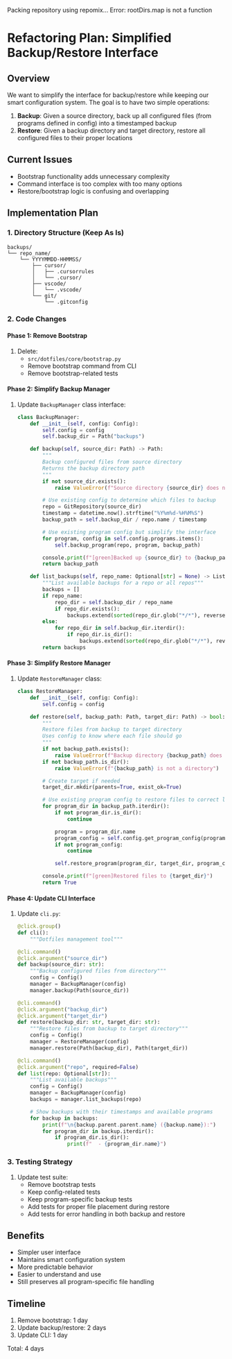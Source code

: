 Packing repository using repomix...
Error: rootDirs.map is not a function

# Refactoring Plan: Simplified Backup/Restore Interface

## Overview
We want to simplify the interface for backup/restore while keeping our smart configuration system. The goal is to have two simple operations:

1. **Backup**: Given a source directory, back up all configured files (from programs defined in config) into a timestamped backup
2. **Restore**: Given a backup directory and target directory, restore all configured files to their proper locations

## Current Issues
- Bootstrap functionality adds unnecessary complexity
- Command interface is too complex with too many options
- Restore/bootstrap logic is confusing and overlapping

## Implementation Plan

### 1. Directory Structure (Keep As Is)
```
backups/
└── repo_name/
    └── YYYYMMDD-HHMMSS/
        ├── cursor/
        │   ├── .cursorrules
        │   └── .cursor/
        ├── vscode/
        │   └── .vscode/
        └── git/
            └── .gitconfig
```

### 2. Code Changes

#### Phase 1: Remove Bootstrap
1. Delete:
   - `src/dotfiles/core/bootstrap.py`
   - Remove bootstrap command from CLI
   - Remove bootstrap-related tests

#### Phase 2: Simplify Backup Manager
1. Update `BackupManager` class interface:
   ```python
   class BackupManager:
       def __init__(self, config: Config):
           self.config = config
           self.backup_dir = Path("backups")

       def backup(self, source_dir: Path) -> Path:
           """
           Backup configured files from source directory
           Returns the backup directory path
           """
           if not source_dir.exists():
               raise ValueError(f"Source directory {source_dir} does not exist")

           # Use existing config to determine which files to backup
           repo = GitRepository(source_dir)
           timestamp = datetime.now().strftime("%Y%m%d-%H%M%S")
           backup_path = self.backup_dir / repo.name / timestamp

           # Use existing program config but simplify the interface
           for program, config in self.config.programs.items():
               self.backup_program(repo, program, backup_path)

           console.print(f"[green]Backed up {source_dir} to {backup_path}")
           return backup_path

       def list_backups(self, repo_name: Optional[str] = None) -> List[Path]:
           """List available backups for a repo or all repos"""
           backups = []
           if repo_name:
               repo_dir = self.backup_dir / repo_name
               if repo_dir.exists():
                   backups.extend(sorted(repo_dir.glob("*/*"), reverse=True))
           else:
               for repo_dir in self.backup_dir.iterdir():
                   if repo_dir.is_dir():
                       backups.extend(sorted(repo_dir.glob("*/*"), reverse=True))
           return backups
   ```

#### Phase 3: Simplify Restore Manager
1. Update `RestoreManager` class:
   ```python
   class RestoreManager:
       def __init__(self, config: Config):
           self.config = config

       def restore(self, backup_path: Path, target_dir: Path) -> bool:
           """
           Restore files from backup to target directory
           Uses config to know where each file should go
           """
           if not backup_path.exists():
               raise ValueError(f"Backup directory {backup_path} does not exist")
           if not backup_path.is_dir():
               raise ValueError(f"{backup_path} is not a directory")

           # Create target if needed
           target_dir.mkdir(parents=True, exist_ok=True)

           # Use existing program config to restore files to correct locations
           for program_dir in backup_path.iterdir():
               if not program_dir.is_dir():
                   continue

               program = program_dir.name
               program_config = self.config.get_program_config(program)
               if not program_config:
                   continue

               self.restore_program(program_dir, target_dir, program_config)

           console.print(f"[green]Restored files to {target_dir}")
           return True
   ```

#### Phase 4: Update CLI Interface
1. Update `cli.py`:
   ```python
   @click.group()
   def cli():
       """Dotfiles management tool"""

   @cli.command()
   @click.argument("source_dir")
   def backup(source_dir: str):
       """Backup configured files from directory"""
       config = Config()
       manager = BackupManager(config)
       manager.backup(Path(source_dir))

   @cli.command()
   @click.argument("backup_dir")
   @click.argument("target_dir")
   def restore(backup_dir: str, target_dir: str):
       """Restore files from backup to target directory"""
       config = Config()
       manager = RestoreManager(config)
       manager.restore(Path(backup_dir), Path(target_dir))

   @cli.command()
   @click.argument("repo", required=False)
   def list(repo: Optional[str]):
       """List available backups"""
       config = Config()
       manager = BackupManager(config)
       backups = manager.list_backups(repo)

       # Show backups with their timestamps and available programs
       for backup in backups:
           print(f"\n{backup.parent.parent.name} ({backup.name}):")
           for program_dir in backup.iterdir():
               if program_dir.is_dir():
                   print(f"  - {program_dir.name}")
   ```

### 3. Testing Strategy
1. Update test suite:
   - Remove bootstrap tests
   - Keep config-related tests
   - Keep program-specific backup tests
   - Add tests for proper file placement during restore
   - Add tests for error handling in both backup and restore

## Benefits
- Simpler user interface
- Maintains smart configuration system
- More predictable behavior
- Easier to understand and use
- Still preserves all program-specific file handling

## Timeline
1. Remove bootstrap: 1 day
2. Update backup/restore: 2 days
3. Update CLI: 1 day

Total: 4 days
